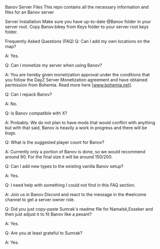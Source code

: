 
Banov Server Files
This repo contains all the necessary information and files for an Banov server

Server Installation
Make sure you have up-to-date @Banov folder in your server root. Copy Banov.bikey from Keys folder to your server root keys folder.

Frequently Asked Questions (FAQ)
Q: Can I add my own locations on the map?

A: Yes.

Q: Can I monetize my server when using Banov?

A: You are hereby given monetization approval under the conditions that you follow the DayZ Server Monetization agreement and have obtained permission from Bohemia. Read more here [www.bohemia.net].

Q: Can I repack Banov?

A: No.

Q: Is Banov compatible with X?

A: Probably. We do not plan to have mods that would conflict with anything but with that said, Banov is heavily a work in progress and there will be bugs.

Q: What is the suggested player count for Banov?

A: Currently only a portion of Banov is done, so we would recommend around 90. For the final size it will be around 150/200.

Q: Can I add new types to the existing vanilla Banov setup?

A: Yes.

Q: I need help with something I could not find in this FAQ section.

A: Join us in Banov Discord and react to the message in the #welcome channel to get a server owner role.

Q: Did you just copy-paste Sumrak's readme file for Namalsk,Esseker and then just adjust it to fit Banov like a pesant?

A: Yes.

Q: Are you at least grateful to Sumrak?

A: Yes.

